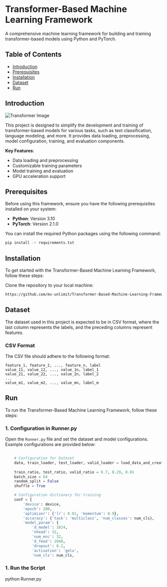 <!-- Project Title -->
# Transformer-Based Machine Learning Framework

<!-- Project Description -->
A comprehensive machine learning framework for building and training transformer-based models using Python and PyTorch.

<!-- Table of Contents -->
## Table of Contents

- [Introduction](#introduction)
- [Prerequisites](#prerequisites)
- [Installation](#installation)
- [Dataset](#Dataset)
- [Run](#Run)

<!-- Introduction -->
## Introduction

![Transformer Image](images/transformer.png)

This project is designed to simplify the development and training of transformer-based models for various tasks, such as text classification, language modeling, and more. It provides data loading, preprocessing, model configuration, training, and evaluation components.

**Key Features**:
- Data loading and preprocessing
- Customizable training parameters
- Model training and evaluation
- GPU acceleration support

<!-- Prerequisites -->
## Prerequisites

Before using this framework, ensure you have the following prerequisites installed on your system:

- **Python**: Version 3.10
- **PyTorch**: Version 2.1.0

You can install the required Python packages using the following command:

```bash
pip install -r requirements.txt
```

<!-- Installation -->
## Installation

To get started with the Transformer-Based Machine Learning Framework, follow these steps:

Clone the repository to your local machine:

```bash
https://github.com/ms-unlimit/Transformer-Based-Machine-Learning-Framework.git
```

<!-- Dataset -->
## Dataset

The dataset used in this project is expected to be in CSV format, where the last column represents the labels, and the preceding columns represent features.

### CSV Format

The CSV file should adhere to the following format:

```plaintext
feature_1, feature_2, ..., feature_n, label
value_11, value_12, ..., value_1n, label_1
value_21, value_22, ..., value_2n, label_2
...
value_m1, value_m2, ..., value_mn, label_m
```

<!-- Run -->
## Run

To run the Transformer-Based Machine Learning Framework, follow these steps:

### 1. Configuration in Runner.py

Open the `Runner.py` file and set the dataset and model configurations. Example configurations are provided below:

```python
    
    # Configuration for Dataset
    data, train_loader, test_loader, valid_loader = load_data_and_create_loaders('dataset_name.csv')
    
    train_ratio, test_ratio, valid_ratio = 0.7, 0.29, 0.01
    batch_size = 64
    random_split = False
    shuffle = True

    # Configuration dictionary for training
    conf = {
        'device': device,
        'epoch': 200,
        'optimizer': {'lr': 0.01, 'momentum': 0.9},
        'accuracy': {'task': 'multiclass', 'num_classes': num_cls},
        'model_param': {
            'd_model': 1024,
            'nhead': 32,
            'num_enc': 32,
            'd_feed': 2048,
            'dropout': 0.2,
            'activation': 'gelu',
            'num_cls': num_cls,
```
### 1. Run the Script
python Runner.py



